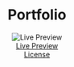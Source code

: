 <div align="center">
  <h1>Portfolio</h1>
</div>

<div align="center">
  <img src="https://cdn.discordapp.com/attachments/1088034283794468914/1098374897643823135/mobile_7.png" alt="Live Preview">
</div>

<div align="center">
  <a href="https://lrmn-photography.vercel.app/" target="_blank">Live Preview</a>
</div>

<div align="center">
  <a href="LICENSE">License</a>
</div>
